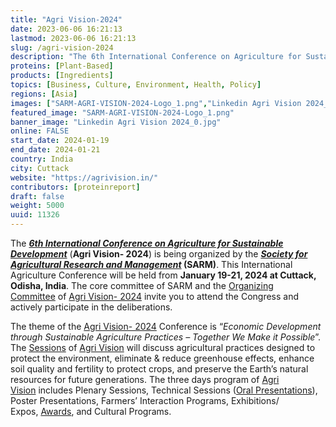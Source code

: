 ```yaml
---
title: "Agri Vision-2024"
date: 2023-06-06 16:21:13
lastmod: 2023-06-06 16:21:13
slug: /agri-vision-2024
description: "The 6th International Conference on Agriculture for Sustainable Development (Agri Vision- 2024) is being organized by the Society for Agricultural Research and Management (SARM). This International Agriculture Conference will be held from January 19-21, 2024 at Cuttack, Odisha, India."
proteins: [Plant-Based]
products: [Ingredients]
topics: [Business, Culture, Environment, Health, Policy]
regions: [Asia]
images: ["SARM-AGRI-VISION-2024-Logo_1.png","Linkedin Agri Vision 2024_0.jpg"]
featured_image: "SARM-AGRI-VISION-2024-Logo_1.png"
banner_image: "Linkedin Agri Vision 2024_0.jpg"
online: FALSE
start_date: 2024-01-19
end_date: 2024-01-21
country: India
city: Cuttack
website: "https://agrivision.in/"
contributors: [proteinreport]
draft: false
weight: 5000
uuid: 11326
---
```

<p>The <a href="https://agrivision.in/home"><em><strong>6th International Conference on Agriculture for Sustainable Development</strong></em></a> (<strong>Agri Vision- 2024</strong>) is being organized by the <strong><a href="https://sarm.in/"><em>Society for Agricultural Research and Management</em></a> (SARM)</strong>. This International Agriculture Conference will be held from <strong>January 19-21, 2024 at Cuttack, Odisha, India</strong>. The core committee of SARM and the <a href="https://agrivision.in/organizing-committee/">Organizing Committee</a> of <a href="https://agrivision.in/about-agrivision-2024/">Agri Vision- 2024</a> invite you to attend the Congress and actively participate in the deliberations.</p>
<p>The theme of the <a href="https://agrivision.in/home">Agri Vision- 2024</a> Conference is “<em>Economic Development through Sustainable Agriculture Practices – Together We Make it Possible</em>”. The <a href="https://agrivision.in/agenda/">Sessions</a> of <a href="https://agrivision.in/home">Agri Vision</a> will discuss agricultural practices designed to protect the environment, eliminate & reduce greenhouse effects, enhance soil quality and fertility to protect crops, and preserve the Earth’s natural resources for future generations. The three days program of <a href="https://agrivision.in/about-agrivision-2024/">Agri Vision</a> includes Plenary Sessions, Technical Sessions (<a href="https://agrivision.in/abstract/">Oral Presentations</a>), Poster Presentations, Farmers’ Interaction Programs, Exhibitions/ Expos, <a href="https://agrivision.in/awards/">Awards</a>, and Cultural Programs.</p>
